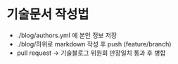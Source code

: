 # 기술문서 작성법

- ./blog/authors.yml 에 본인 정보 저장
- ./blog/하위로 markdown 작성 후 push (feature/branch)
- pull request -> 기술블로그 위원회 만장일치 통과 후 병합
